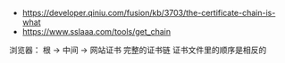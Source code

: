* https://developer.qiniu.com/fusion/kb/3703/the-certificate-chain-is-what
* https://www.sslaaa.com/tools/get_chain


浏览器： 根 -> 中间 -> 网站证书 完整的证书链
证书文件里的顺序是相反的